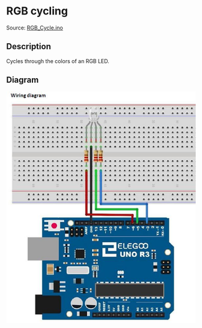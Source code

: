 # RGB cycling
Source: [RGB_Cycle.ino](RGB_Cycle/RGB_cycle.ino)

## Description
Cycles through the colors of an RGB LED.

## Diagram
[![Wiring](RGB_Cycle/diagram.jpg "Wiring")](RGB_Cycle/diagram.jpg)
